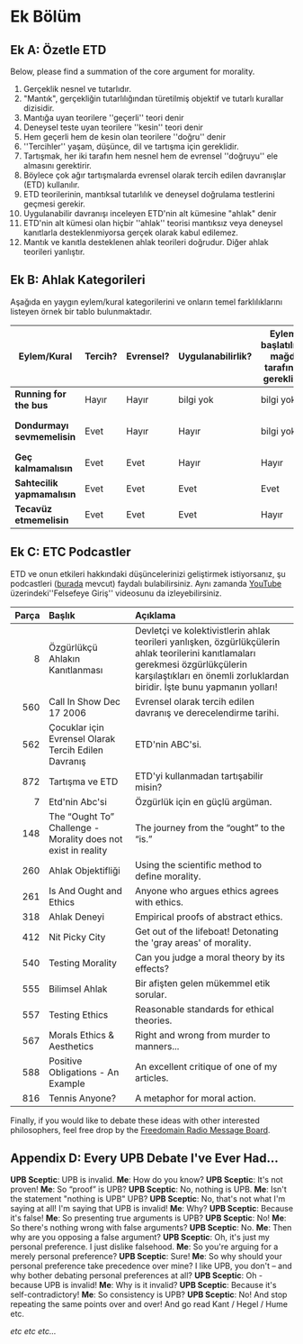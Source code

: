 # Ek Bölüm

## Ek A: Özetle ETD

Below, please find a summation of the core argument for morality.

1. Gerçeklik nesnel ve tutarlıdır.
2. "Mantık", gerçekliğin tutarlılığından türetilmiş objektif ve tutarlı kurallar dizisidir.
3. Mantığa uyan teorilere ''geçerli'' teori denir
4. Deneysel teste uyan teorilere ''kesin'' teori denir
5. Hem geçerli hem de kesin olan teorilere ''doğru'' denir
6. ''Tercihler'' yaşam, düşünce, dil ve tartışma için gereklidir.
7. Tartışmak, her iki tarafın hem nesnel hem de evrensel ''doğruyu'' ele almasını gerektirir.
8. Böylece çok ağır tartışmalarda evrensel olarak tercih edilen davranışlar (ETD) kullanılır.
9. ETD teorilerinin, mantıksal tutarlılık ve deneysel doğrulama testlerini geçmesi gerekir.
10. Uygulanabilir davranışı inceleyen ETD'nin alt kümesine "ahlak" denir
11. ETD'nin alt kümesi olan hiçbir ''ahlak'' teorisi mantıksız veya deneysel kanıtlarla desteklenmiyorsa gerçek olarak kabul edilemez.
12. Mantık ve kanıtla desteklenen ahlak teorileri doğrudur. Diğer ahlak teorileri yanlıştır.

## Ek B: Ahlak Kategorileri

Aşağıda en yaygın eylem/kural kategorilerini ve onların temel farklılıklarını listeyen örnek bir tablo bulunmaktadır.

| Eylem/Kural                 | Tercih? | Evrensel? | Uygulanabilirlik? | Eylemin başlatılması mağdur tarafından gerekli mi? | İhlal eden kimseler önlenebilir mi? | Ahlak Kategorisi          |
| --------------------------- | ------- | --------- | ----------------- | -------------------------------------------------- | ----------------------------------- | ------------------------- |
| **Running for the bus**     | Hayır   | Hayır     | bilgi yok         | bilgi yok                                          | bilgi yok                           | Tarafsız                  |
| **Dondurmayı sevmemelisin** | Evet    | Hayır     | Hayır             | bilgi yok                                          | bilgi yok                           | Tarafsız (kişisel tercih) |
| **Geç kalmamalısın**        | Evet    | Evet      | Hayır             | Hayır                                              | Evet                                | APA                       |
| **Sahtecilik yapmamalısın** | Evet    | Evet      | Evet              | Evet                                               | Evet                                | İyi                       |
| **Tecavüz etmemelisin**     | Evet    | Evet      | Evet              | Hayır                                              | Hayır                               | İyi                       |

## Ek C: ETC Podcastler

ETD ve onun etkileri hakkındaki düşüncelerinizi geliştirmek istiyorsanız, şu podcastleri ([burada](www.freedomainradio.com) mevcut) faydalı bulabilirsiniz. Aynı zamanda [YouTube](www.youtube.com/freedomainradio) üzerindeki''Felsefeye Giriş'' videosunu da izleyebilirsiniz.

| Parça | Başlık                                                        | Açıklama                                                                                                                                                                                                      |
| -----:|:------------------------------------------------------------- |:------------------------------------------------------------------------------------------------------------------------------------------------------------------------------------------------------------- |
|     8 | Özgürlükçü Ahlakın Kanıtlanması                               | Devletçi ve kolektivistlerin ahlak teorileri yanlışken, özgürlükçülerin ahlak teorilerini kanıtlamaları gerekmesi özgürlükçülerin karşılaştıkları en önemli zorluklardan biridir. İşte bunu yapmanın yolları! |
|   560 | Call In Show Dec 17 2006                                      | Evrensel olarak tercih edilen davranış ve derecelendirme tarihi.                                                                                                                                              |
|   562 | Çocuklar için Evrensel Olarak Tercih Edilen Davranış          | ETD'nin ABC'si.                                                                                                                                                                                               |
|   872 | Tartışma ve ETD                                               | ETD'yi kullanmadan tartışabilir misin?                                                                                                                                                                        |
|     7 | Etd'nin Abc'si                                                | Özgürlük için en güçlü argüman.                                                                                                                                                                               |
|   148 | The “Ought To” Challenge - Morality does not exist in reality | The journey from the “ought” to the “is.”                                                                                                                                                                     |
|   260 | Ahlak Objektifliği                                            | Using the scientific method to define morality.                                                                                                                                                               |
|   261 | Is And Ought and Ethics                                       | Anyone who argues ethics agrees with ethics.                                                                                                                                                                  |
|   318 | Ahlak Deneyi                                                  | Empirical proofs of abstract ethics.                                                                                                                                                                          |
|   412 | Nit Picky City                                                | Get out of the lifeboat! Detonating the 'gray areas' of morality.                                                                                                                                             |
|   540 | Testing Morality                                              | Can you judge a moral theory by its effects?                                                                                                                                                                  |
|   555 | Bilimsel Ahlak                                                | Bir afişten gelen mükemmel etik sorular.                                                                                                                                                                      |
|   557 | Testing Ethics                                                | Reasonable standards for ethical theories.                                                                                                                                                                    |
|   567 | Morals Ethics & Aesthetics                                    | Right and wrong from murder to manners...                                                                                                                                                                     |
|   588 | Positive Obligations - An Example                             | An excellent critique of one of my articles.                                                                                                                                                                  |
|   816 | Tennis Anyone?                                                | A metaphor for moral action.                                                                                                                                                                                  |

Finally, if you would like to debate these ideas with other interested philosophers, feel free drop by the [Freedomain Radio Message Board](www.freedomainradio.com/board).

## Appendix D: Every UPB Debate I've Ever Had...

**UPB Sceptic**: UPB is invalid. **Me**: How do you know? **UPB Sceptic**: It's not proven! **Me**: So “proof” is UPB? **UPB Sceptic**: No, nothing is UPB. **Me**: Isn't the statement "nothing is UPB" UPB? **UPB Sceptic**: No, that's not what I'm saying at all! I'm saying that UPB is invalid! **Me**: Why? **UPB Sceptic**: Because it's false! **Me**: So presenting true arguments is UPB? **UPB Sceptic**: No! **Me**: So there's nothing wrong with false arguments? **UPB Sceptic**: No. **Me**: Then why are you opposing a false argument? **UPB Sceptic**: Oh, it's just my personal preference. I just dislike falsehood. **Me**: So you're arguing for a merely personal preference? **UPB Sceptic**: Sure! **Me**: So why should your personal preference take precedence over mine? I like UPB, you don't – and why bother debating personal preferences at all? **UPB Sceptic**: Oh - because UPB is invalid! **Me**: Why is it invalid? **UPB Sceptic**: Because it's self-contradictory! **Me**: So consistency is UPB? **UPB Sceptic**: No! And stop repeating the same points over and over! And go read Kant / Hegel / Hume etc.

*etc etc etc...*